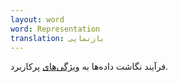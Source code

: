 ```yaml
---
layout: word
word: Representation
translation: بازنمایی
---
```


فرآیند نگاشت داده‌ها به [ویژگی‌های](/F/feature) پرکاربرد.
